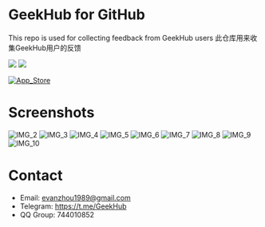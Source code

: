 # GeekHub for GitHub
This repo is used for collecting feedback from GeekHub users
此仓库用来收集GeekHub用户的反馈

[![](https://img.shields.io/itunes/v/1476496206.svg?label=App%20Store&colorA=0576FF&colorB=0576FF)](https://apps.apple.com/cn/app/id1476496206) ![](https://img.shields.io/badge/platform-iOS11+-orange.svg) 

[![App_Store](./Screenshots/Download_on_the_App_Store.svg)](https://apps.apple.com/cn/app/id1476496206)



# Screenshots
![IMG_2](./Screenshots/IMG_2.png)
![IMG_3](./Screenshots/IMG_3.png)
![IMG_4](./Screenshots/IMG_4.png)
![IMG_5](./Screenshots/IMG_5.png)
![IMG_6](./Screenshots/IMG_6.png)
![IMG_7](./Screenshots/IMG_7.png)
![IMG_8](./Screenshots/IMG_8.png)
![IMG_9](./Screenshots/IMG_9.png)
![IMG_10](./Screenshots/IMG_10.png)

# Contact
- Email: evanzhou1989@gmail.com
- Telegram: https://t.me/GeekHub
- QQ Group: 744010852
